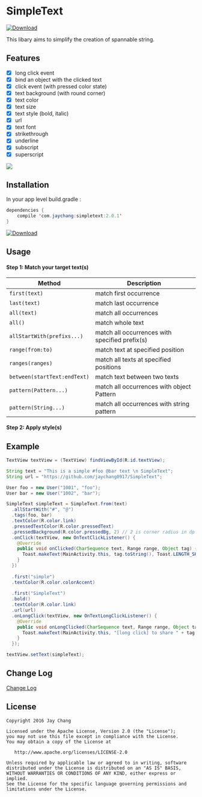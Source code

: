 # SimpleText
[![Download](https://api.bintray.com/packages/jaychang0917/maven/simpletext/images/download.svg) ](https://bintray.com/jaychang0917/maven/simpletext/_latestVersion)

This libary aims to simplify the creation of spannable string.

## Features
- [x] long click event
- [x] bind an object with the clicked text
- [x] click event (with pressed color state)
- [x] text background (with round corner)
- [x] text color
- [x] text size
- [x] text style (bold, italic)
- [x] url
- [x] text font
- [x] strikethrough
- [x] underline
- [x] subscript
- [x] superscript

![](https://github.com/jaychang0917/SimpleText/blob/master/SimpleText_v1_2_0.gif)

## Installation
In your app level build.gradle :

```java
dependencies {
    compile 'com.jaychang:simpletext:2.0.1'
}
```
[![Download](https://api.bintray.com/packages/jaychang0917/maven/simpletext/images/download.svg) ](https://bintray.com/jaychang0917/maven/simpletext/_latestVersion)

## Usage
#### Step 1: Match your target text(s)
| Method                       | Description                                     |
| -------------                | ----------------------------------------------- |
| `first(text)`                | match first occurrence                          |
| `last(text)`                 | match last occurrence                           |
| `all(text)`                  | match all occurrences                           |
| `all()`                      | match whole text                                |
| `allStartWith(prefixs...)`   | match all occurrences with specified prefix(s)  |
| `range(from:to)`             | match text at specified position                |
| `ranges(ranges)`             | match all texts at specified positions          |
| `between(startText:endText)` | match text between two texts                    |
| `pattern(Pattern...)`        | match all occurrences with object Pattern       |
| `pattern(String...)`         | match all occurrences with string pattern       |

#### Step 2: Apply style(s)

## Example
```java
TextView textView = (TextView) findViewById(R.id.textView);

String text = "This is a simple #foo @bar text \n SimpleText";
String url = "https://github.com/jaychang0917/SimpleText";

User foo = new User("1001", "foo");
User bar = new User("1002", "bar");

SimpleText simpleText = SimpleText.from(text)
  .allStartWith("#", "@")
  .tags(foo, bar)
  .textColor(R.color.link)
  .pressedTextColor(R.color.pressedText)
  .pressedBackground(R.color.pressedBg, 2) // 2 is corner radius in dp
  .onClick(textView, new OnTextClickListener() {
    @Override
    public void onClicked(CharSequence text, Range range, Object tag) {
      Toast.makeText(MainActivity.this, tag.toString(), Toast.LENGTH_SHORT).show();
    }
  })
  
  .first("simple")
  .textColor(R.color.colorAccent)
  
  .first("SimpleText")
  .bold()
  .textColor(R.color.link)
  .url(url)
  .onLongClick(textView, new OnTextLongClickListener() {
    @Override
    public void onLongClicked(CharSequence text, Range range, Object tag) {
      Toast.makeText(MainActivity.this, "[long click] to share " + tag.toString(), Toast.LENGTH_SHORT).show();
    }
  });

textView.setText(simpleText);
```

## Change Log
[Change Log](https://github.com/jaychang0917/SimpleText/blob/master/CHANGLOG.md)

## License
```
Copyright 2016 Jay Chang

Licensed under the Apache License, Version 2.0 (the "License");
you may not use this file except in compliance with the License.
You may obtain a copy of the License at

   http://www.apache.org/licenses/LICENSE-2.0

Unless required by applicable law or agreed to in writing, software
distributed under the License is distributed on an "AS IS" BASIS,
WITHOUT WARRANTIES OR CONDITIONS OF ANY KIND, either express or implied.
See the License for the specific language governing permissions and
limitations under the License.
```

